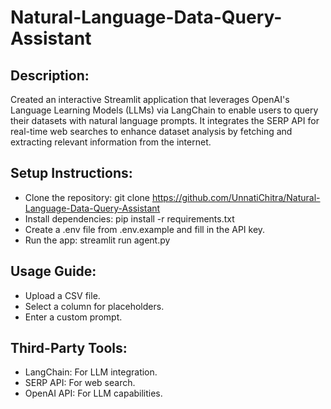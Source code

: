 # Natural-Language-Data-Query-Assistant

## Description:
Created an interactive Streamlit application that leverages OpenAI's Language Learning Models (LLMs) via LangChain to enable users to query their datasets with natural language prompts. It integrates the SERP API for real-time web searches to enhance dataset analysis by fetching and extracting relevant information from the internet.

## Setup Instructions:
- Clone the repository: git clone https://github.com/UnnatiChitra/Natural-Language-Data-Query-Assistant
- Install dependencies: pip install -r requirements.txt
- Create a .env file from .env.example and fill in the API key.
- Run the app: streamlit run agent.py

## Usage Guide:
- Upload a CSV file.
- Select a column for placeholders.
- Enter a custom prompt.

## Third-Party Tools:
- LangChain: For LLM integration.
- SERP API: For web search.
- OpenAI API: For LLM capabilities.

